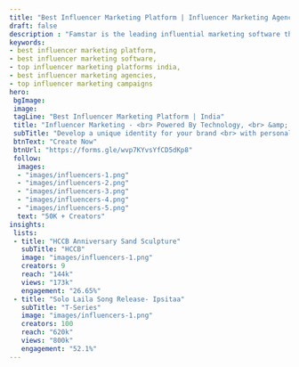```yaml
---
title: "Best Influencer Marketing Platform | Influencer Marketing Agencies - Famstar"
draft: false
description : "Famstar is the leading influential marketing software that helps to identifies and works with influencers/bloggers as the best influencer marketing agencies to promote and distribute content on behalf of the brand."
keywords:
- best influencer marketing platform, 
- best influencer marketing software,
- top influencer marketing platforms india,
- best influencer marketing agencies,
- top influencer marketing campaigns
hero:
 bgImage: 
 image:
 tagLine: "Best Influencer Marketing Platform | India"
 title: "Influencer Marketing - <br> Powered By Technology, <br> &amp; DrivenBy Creativity"
 subTitle: "Develop a unique identity for your brand <br> with personalized influencer campaign"
 btnText: "Create Now"
 btnUrl: "https://forms.gle/wvp7KYvsYfCD5dKp8"
 follow: 
  images:
  - "images/influencers-1.png"
  - "images/influencers-2.png"
  - "images/influencers-3.png"
  - "images/influencers-4.png"
  - "images/influencers-5.png"
  text: "50K + Creators"
insights:
 lists:
 - title: "HCCB Anniversary Sand Sculpture"
   subTitle: "HCCB"
   image: "images/influencers-1.png"
   creators: 9 
   reach: "144k"
   views: "173k"
   engagement: "26.65%"
 - title: "Solo Laila Song Release- Ipsitaa"
   subTitle: "T-Series"
   image: "images/influencers-1.png"
   creators: 100 
   reach: "620k"
   views: "800k"
   engagement: "52.1%"
---
```



